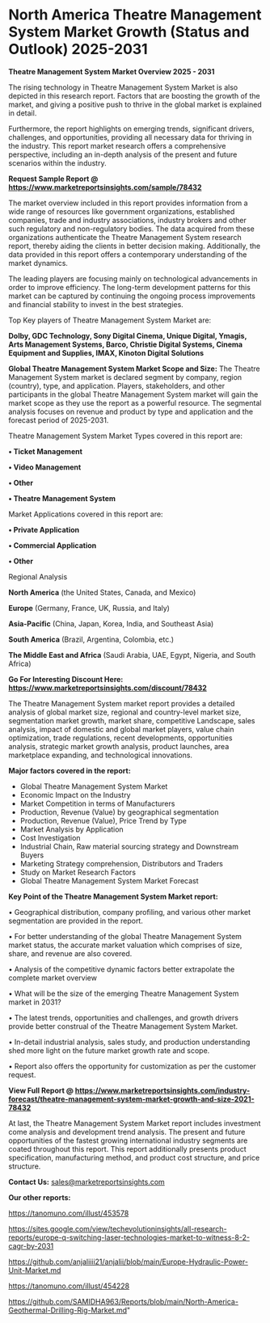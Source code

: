  # North America Theatre Management System Market Growth (Status and Outlook) 2025-2031

<Strong> Theatre Management System Market Overview 2025 - 2031</strong>

The rising technology in Theatre Management System Market is also depicted in this research report. Factors that are boosting the growth of the market, and giving a positive push to thrive in the global market is explained in detail.

Furthermore, the report highlights on emerging trends, significant drivers, challenges, and opportunities, providing all necessary data for thriving in the industry. This report market research offers a comprehensive perspective, including an in-depth analysis of the present and future scenarios within the industry.

<strong>Request Sample Report @ <a href=https://www.marketreportsinsights.com/sample/78432>https://www.marketreportsinsights.com/sample/78432</a></strong>

The market overview included in this report provides information from a wide range of resources like government organizations, established companies, trade and industry associations, industry brokers and other such regulatory and non-regulatory bodies. The data acquired from these organizations authenticate the Theatre Management System research report, thereby aiding the clients in better decision making. Additionally, the data provided in this report offers a contemporary understanding of the market dynamics.

The leading players are focusing mainly on technological advancements in order to improve efficiency. The long-term development patterns for this market can be captured by continuing the ongoing process improvements and financial stability to invest in the best strategies.

Top Key players of Theatre Management System Market are:

<strong>Dolby, GDC Technology, Sony Digital Cinema, Unique Digital, Ymagis, Arts Management Systems, Barco, Christie Digital Systems, Cinema Equipment and Supplies, IMAX, Kinoton Digital Solutions</strong>

<strong><b>Global Theatre Management System Market Scope and Size:</b></strong>
The Theatre Management System market is declared segment by company, region (country), type, and application. Players, stakeholders, and other participants in the global Theatre Management System market will gain the market scope as they use the report as a powerful resource. The segmental analysis focuses on revenue and product by type and application and the forecast period of 2025-2031.

Theatre Management System Market Types covered in this report are:

<strong>• Ticket Management

• Video Management

• Other

• Theatre Management System</strong>

Market Applications covered in this report are:

<strong>• Private Application

• Commercial Application

• Other</strong> 

Regional Analysis

<strong>North America</strong> (the United States, Canada, and Mexico)

<strong>Europe</strong> (Germany, France, UK, Russia, and Italy)

<strong>Asia-Pacific</strong> (China, Japan, Korea, India, and Southeast Asia)

<strong>South America</strong> (Brazil, Argentina, Colombia, etc.)

<strong>The Middle East and Africa</strong> (Saudi Arabia, UAE, Egypt, Nigeria, and South Africa)

<strong>Go For Interesting Discount Here: <a href=https://www.marketreportsinsights.com/discount/78432>https://www.marketreportsinsights.com/discount/78432</a></strong>

The Theatre Management System market report provides a detailed analysis of global market size, regional and country-level market size, segmentation market growth, market share, competitive Landscape, sales analysis, impact of domestic and global market players, value chain optimization, trade regulations, recent developments, opportunities analysis, strategic market growth analysis, product launches, area marketplace expanding, and technological innovations.

<strong><b>Major factors covered in the report:</b></strong>
<ul>
  <li>Global Theatre Management System Market </li>
  <li>Economic Impact on the Industry</li>
  <li>Market Competition in terms of Manufacturers</li>
  <li>Production, Revenue (Value) by geographical segmentation</li>
  <li>Production, Revenue (Value), Price Trend by Type</li>
  <li>Market Analysis by Application</li>
  <li>Cost Investigation</li>
  <li>Industrial Chain, Raw material sourcing strategy and Downstream Buyers</li>
  <li>Marketing Strategy comprehension, Distributors and Traders</li>
  <li>Study on Market Research Factors</li>
  <li>Global Theatre Management System Market Forecast</li>
</ul>

<strong><b>Key Point of the Theatre Management System Market report:</b></strong>

• Geographical distribution, company profiling, and various other market segmentation are provided in the report.

• For better understanding of the global Theatre Management System market status, the accurate market valuation which comprises of size, share, and revenue are also covered.

• Analysis of the competitive dynamic factors better extrapolate the complete market overview

• What will be the size of the emerging Theatre Management System market in 2031?

• The latest trends, opportunities and challenges, and growth drivers provide better construal of the Theatre Management System Market.

• In-detail industrial analysis, sales study, and production understanding shed more light on the future market growth rate and scope.

• Report also offers the opportunity for customization as per the customer request.

<strong><b>View Full Report @ <a href=https://www.marketreportsinsights.com/industry-forecast/theatre-management-system-market-growth-and-size-2021-78432>https://www.marketreportsinsights.com/industry-forecast/theatre-management-system-market-growth-and-size-2021-78432</a></b></strong>


At last, the Theatre Management System Market report includes investment come analysis and development trend analysis. The present and future opportunities of the fastest growing international industry segments are coated throughout this report. This report additionally presents product specification, manufacturing method, and product cost structure, and price structure.

<strong>Contact Us:</strong>
sales@marketreportsinsights.com

<strong>Our other reports:</strong>

<a href=https://tanomuno.com/illust/453578>https://tanomuno.com/illust/453578</a>

<a href=https://sites.google.com/view/techevolutioninsights/all-research-reports/europe-q-switching-laser-technologies-market-to-witness-8-2-cagr-by-2031>https://sites.google.com/view/techevolutioninsights/all-research-reports/europe-q-switching-laser-technologies-market-to-witness-8-2-cagr-by-2031</a>

<a href=https://github.com/anjaliiii21/anjalii/blob/main/Europe-Hydraulic-Power-Unit-Market.md>https://github.com/anjaliiii21/anjalii/blob/main/Europe-Hydraulic-Power-Unit-Market.md</a>

<a href=https://tanomuno.com/illust/454228>https://tanomuno.com/illust/454228</a>

<a href=https://github.com/SAMIDHA963/Reports/blob/main/North-America-Geothermal-Drilling-Rig-Market.md>https://github.com/SAMIDHA963/Reports/blob/main/North-America-Geothermal-Drilling-Rig-Market.md</a>"
